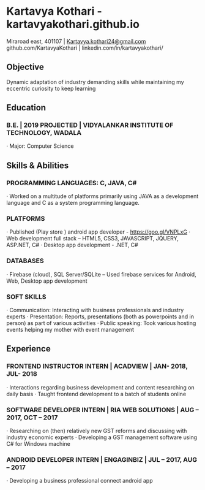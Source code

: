 # Kartavya Kothari - ​kartavyakothari.github.io

Miraroad east, 401107 | ​Kartavya.kothari24@gmail.com
github.com/KartavyaKothari​ | ​linkedin.com/in/kartavyakothari/

## Objective

Dynamic adaptation of industry demanding skills while maintaining my eccentric curiosity to keep learning

## Education

### B.E. | 2019 PROJECTED | VIDYALANKAR INSTITUTE OF TECHNOLOGY, WADALA

· Major: Computer Science

## Skills & Abilities

### PROGRAMMING LANGUAGES: C, JAVA, C#

· Worked on a multitude of platforms primarily using JAVA as a development language and C as a system
programming language.

### PLATFORMS

· Published (Play store ) android app developer - ​https://goo.gl/VNPLxG
· Web development full stack – HTML5, CSS3, JAVASCRIPT, JQUERY, ASP.NET, C#
· Desktop app development - .NET, C#

### DATABASES

· Firebase (cloud), SQL Server/SQLite – Used firebase services for Android, Web, Desktop app development

### SOFT SKILLS

· Communication: Interacting with business professionals and industry experts
· Presentation: Reports, presentations (both as powerpoints and in person) as part of various activities
· Public speaking: Took various hosting events helping my mother with event management

## Experience

### FRONTEND INSTRUCTOR INTERN | ACADVIEW | JAN- 2018, JUL- 2018

· Interactions regarding business development and content researching on daily basis
· Taught frontend development to a batch of students online

### SOFTWARE DEVELOPER INTERN | RIA WEB SOLUTIONS | AUG – 2017, OCT – 2017

· Researching on (then) relatively new GST reforms and discussing with industry economic experts
· Developing a GST management software using C# for Windows machine

### ANDROID DEVELOPER INTERN | ENGAGINBIZ | JUL – 2017, AUG – 2017

· Developing a business professional connect android app


